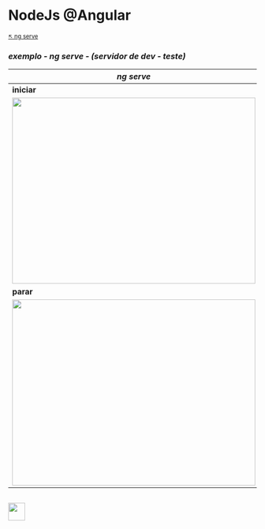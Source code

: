 # NodeJs @Angular

<sub>[:arrow_upper_left: ng serve](serve.md) <sub>

### *exemplo - ng serve - (servidor de dev - teste)*


| *ng serve* |
|--|
| **iniciar**  |
| <image src="../../img/ng-serve-run.gif" width="493px" height="377px" /> | 
| **parar** |
| <image src="../../img/ng-serve-stop.gif" width="493px" height="377px" /> |


<sub></sub>
---

<image src="../../img/icon.svg" width="34px" height="36px"/>

<br/>&nbsp;